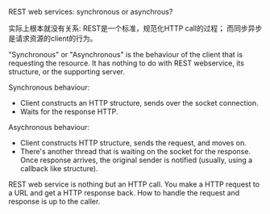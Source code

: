 REST web services: synchronous or asynchrous?

实际上根本就没有关系: REST是一个标准，规范化HTTP call的过程； 而同步异步是请求资源的client的行为。

"Synchronous" or "Asynchronous" is the behaviour of the client that is requesting the resource. 
It has nothing to do with REST webservice, its structure, or the supporting server.

Synchronous behaviour:
- Client constructs an HTTP structure, sends over the socket connection.
- Waits for the response HTTP.

Asychronous behaviour:
- Client constructs HTTP structure, sends the request, and moves on.
- There's another thread that is waiting on the socket for the response. 
Once response arrives, the original sender is notified (usually, using a callback like structure).

REST web service is nothing but an HTTP call. You make a HTTP request to a URL and get a HTTP 
response back. How to handle the request and response is up to the caller.

